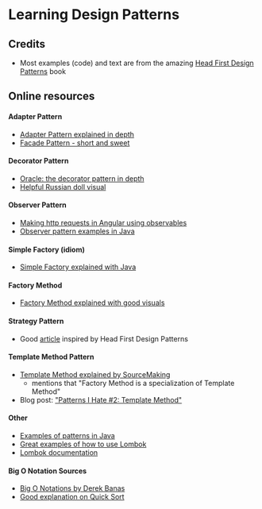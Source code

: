 # Learning Design Patterns

## Credits
- Most examples (code) and text are from the amazing [Head First Design Patterns](https://www.amazon.ca/Head-First-Design-Patterns-Brain-Friendly/dp/0596007124) book

## Online resources

#### Adapter Pattern
- [Adapter Pattern explained in depth](https://stackify.com/design-patterns-explained-adapter-pattern-with-code-examples/)
- [Facade Pattern - short and sweet](https://sourcemaking.com/design_patterns/facade)

#### Decorator Pattern
- [Oracle: the decorator pattern in depth](https://blogs.oracle.com/javamagazine/the-decorator-pattern-in-depth)
- [Helpful Russian doll visual](https://refactoring.guru/design-patterns/decorator)

#### Observer Pattern
- [Making http requests in Angular using observables](https://vegibit.com/how-to-make-http-requests-in-angular-using-observables/)
- [Observer pattern examples in Java](https://www.baeldung.com/java-observer-pattern) 

#### Simple Factory (idiom)
- [Simple Factory explained with Java](https://medium.com/nestedif/java-simple-factory-pattern-9c2538dd0265)

#### Factory Method
- [Factory Method explained with good visuals](https://refactoring.guru/design-patterns/factory-method)

#### Strategy Pattern
- Good [article](https://www.freecodecamp.org/news/the-strategy-pattern-explained-using-java-bc30542204e0/) inspired by Head First Design Patterns

#### Template Method Pattern
- [Template Method explained by SourceMaking](https://sourcemaking.com/design_patterns/template_method)
    - mentions that "Factory Method is a specialization of Template Method"
- Blog post: ["Patterns I Hate #2: Template Method"](https://puredanger.github.io/tech.puredanger.com/2007/07/03/pattern-hate-template/)
 
#### Other
- [Examples of patterns in Java](https://stackoverflow.com/questions/1673841/examples-of-gof-design-patterns-in-javas-core-libraries/2707195#2707195)
- [Great examples of how to use Lombok](https://bytes.grubhub.com/lombok-makes-java-cool-again-171102bdcc52)
- [Lombok documentation](https://projectlombok.org/)

#### Big O Notation Sources
- [Big O Notations by Derek Banas](https://www.youtube.com/watch?v=V6mKVRU1evU)
- [Good explanation on Quick Sort](https://towardsdatascience.com/basic-algorithms-quicksort-b549ea9ef27)
